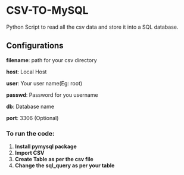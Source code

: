 # CSV-TO-MySQL
Python Script to read all the csv data and store it into a SQL database.

## Configurations

**filename**: path for your csv directory

**host**: Local Host

**user**: Your user name(Eg: root)

**passwd**: Password for you username

**db**: Database name

**port**: 3306 (Optional)

### To run the code:
1. **Install pymysql package**  
2. **Import CSV**
3. **Create Table as per the csv file**
4. **Change the sql_query as per your table**
